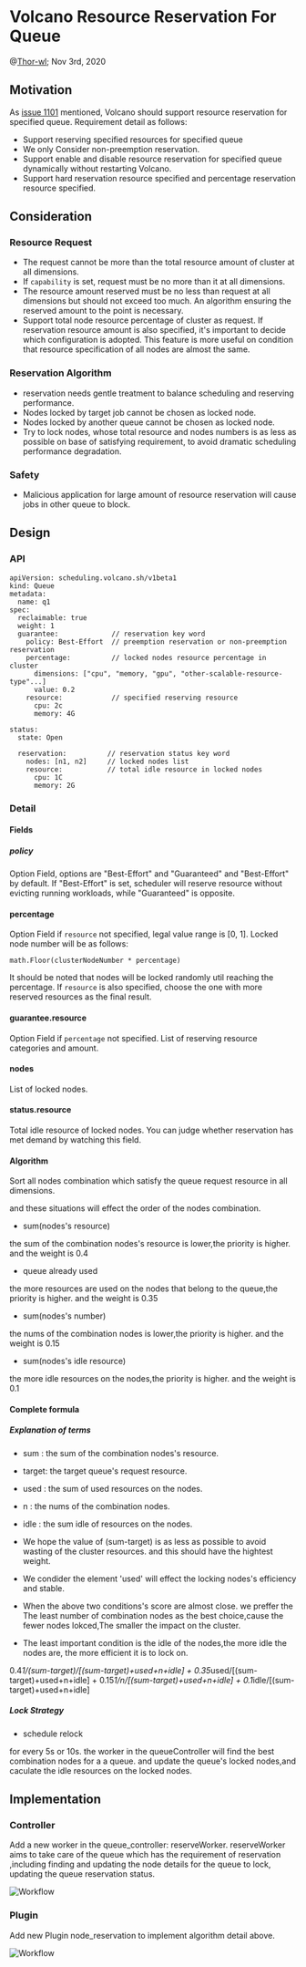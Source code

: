 # Volcano Resource Reservation For Queue

@[Thor-wl](https://github.com/Thor-wl); Nov 3rd, 2020

## Motivation
As [issue 1101](https://github.com/volcano-sh/volcano/issues/1101) mentioned, Volcano should support resource reservation
for specified queue. Requirement detail as follows:
* Support reserving specified resources for specified queue
* We only Consider non-preemption reservation. 
* Support enable and disable resource reservation for specified queue dynamically without restarting Volcano.
* Support hard reservation resource specified and percentage reservation resource specified.

## Consideration
### Resource Request
* The request cannot be more than the total resource amount of cluster at all dimensions.
* If `capability` is set, request must be no more than it at all dimensions.
* The resource amount reserved must be no less than request at all dimensions but should not exceed too much. An algorithm 
ensuring the reserved amount to the point is necessary.
* Support total node resource percentage of cluster as request. If reservation resource amount is also specified, it's
important to decide which configuration is adopted. This feature is more useful on condition that resource specification
of all nodes are almost the same.

### Reservation Algorithm
* reservation needs gentle treatment to balance scheduling and reserving performance.
* Nodes locked by target job cannot be chosen as locked node.
* Nodes locked by another queue cannot be chosen as locked node.
* Try to lock nodes, whose total resource and nodes numbers is as less as possible on base of satisfying requirement, to avoid dramatic 
scheduling performance degradation.


### Safety
* Malicious application for large amount of resource reservation will cause jobs in other queue to block.

## Design
### API
```
apiVersion: scheduling.volcano.sh/v1beta1
kind: Queue
metadata:
  name: q1
spec:
  reclaimable: true
  weight: 1
  guarantee:             // reservation key word
    policy: Best-Effort  // preemption reservation or non-preemption reservation
    percentage:          // locked nodes resource percentage in cluster
      dimensions: ["cpu", "memory, "gpu", "other-scalable-resource-type"...]  
      value: 0.2
    resource:            // specified reserving resource
      cpu: 2c
      memory: 4G

status:
  state: Open

  reservation:          // reservation status key word
    nodes: [n1, n2]     // locked nodes list
    resource:           // total idle resource in locked nodes
      cpu: 1C
      memory: 2G 
```
### Detail
#### Fields
##### policy
Option Field, options are "Best-Effort" and "Guaranteed" and "Best-Effort" by default. If "Best-Effort" is set, scheduler
will reserve resource without evicting running workloads, while "Guaranteed" is opposite.
#### percentage
Option Field if `resource` not specified, legal value range is [0, 1]. Locked node number will be as follows: 
```
math.Floor(clusterNodeNumber * percentage)
```
It should be noted that nodes will be locked randomly util reaching the percentage. If `resource` is also specified, choose
the one with more reserved resources as the final result.
#### guarantee.resource
Option Field if `percentage` not specified. List of reserving resource categories and amount. 
#### nodes
List of locked nodes.
#### status.resource
Total idle resource of locked nodes. You can judge whether reservation has met demand by watching this field.

#### Algorithm

Sort all nodes combination which satisfy the queue request resource in all dimensions.

and these situations will effect the order of the nodes  combination.

* sum(nodes's resource)

the sum of the combination nodes's resource is lower,the priority is higher. and the weight is 0.4

* queue already used

the more resources are used on the nodes that belong to the queue,the priority is higher. and the weight is 0.35

* sum(nodes's number)

the nums of the combination nodes is lower,the priority is higher. and the weight is 0.15

* sum(nodes's idle resource)

the more idle resources on the nodes,the priority is higher. and the weight is 0.1

#### Complete formula 

##### Explanation of terms
* sum :    the sum of the combination nodes's resource.
* target:  the target queue's request resource.  
* used  :  the sum of used resources on the nodes.
* n     :  the nums of the combination nodes.
* idle  :  the sum idle of resources on the nodes.

* We hope the value of (sum-target) is as less as possible to avoid wasting of the cluster resources. and this should have the hightest weight. 
* We condider the element 'used' will effect the locking nodes's efficiency and stable. 
* When the above two conditions's score are almost close. we preffer the The least number of combination nodes as the best choice,cause the fewer nodes
lokced,The smaller the impact on the cluster.
* The least important condition is the idle of the nodes,the more idle the nodes are, the more efficient it is to lock on.

0.4*1/(sum-target)/[(sum-target)+used+n+idle] + 0.35*used/[(sum-target)+used+n+idle] + 0.15*1/n/[(sum-target)+used+n+idle] + 0.1*idle/[(sum-target)+used+n+idle]


##### Lock Strategy
* schedule relock

for every 5s or 10s. the worker in the  queueController  will find the best combination nodes for a a queue.
and update the queue's locked nodes,and caculate the idle resources on the locked nodes.


## Implementation
### Controller
Add a new worker in the queue_controller:  reserveWorker. reserveWorker aims to take care of the queue which has the requirement 
of reservation ,including finding and updating the node details for the queue to lock, updating the queue reservation status.

![Workflow](./images/queue_reservation_lock_workfow.png)

###  Plugin
Add new Plugin node_reservation to implement algorithm detail above.

![Workflow](./images/queue_reservation_allocate_workflow.png)
